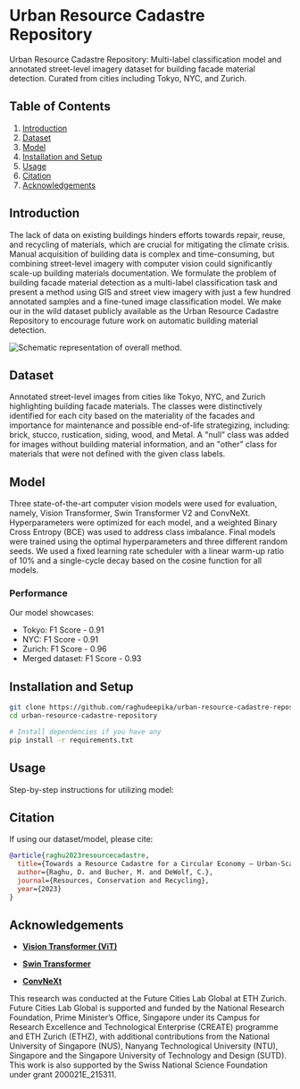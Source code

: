 # Urban Resource Cadastre Repository
Urban Resource Cadastre Repository: Multi-label classification model and annotated street-level imagery dataset for building facade material detection. Curated from cities including Tokyo, NYC, and Zurich.

## Table of Contents
1. [Introduction](#introduction)
2. [Dataset](#dataset)
3. [Model](#model)
4. [Installation and Setup](#installation-and-setup)
5. [Usage](#usage)
6. [Citation](#citation)
7. [Acknowledgements](#acknowledgements)

## Introduction
The lack of data on existing buildings hinders efforts towards repair, reuse, and recycling of materials, which are crucial for mitigating the climate crisis. Manual acquisition of building data is complex and time-consuming, but combining street-level imagery with computer vision could significantly scale-up building materials documentation. We formulate the problem of building facade material detection as a multi-label classification task and present a method using GIS and street view imagery with just a few hundred annotated samples and a fine-tuned image classification model. We make our in the wild dataset publicly available as the Urban Resource Cadastre Repository to encourage future work on automatic building material detection.

![Schematic representation of overall method.](/method.png)

## Dataset
Annotated street-level images from cities like Tokyo, NYC, and Zurich highlighting building facade materials. The classes were distinctively identified for each city based on the materiality of the facades and importance for maintenance and possible end-of-life strategizing, including: brick, stucco, rustication, siding, wood, and Metal. A "null” class was added for images without building material information, and an "other” class for materials that were not defined with the given class labels. 

## Model
Three state-of-the-art computer vision models were used for evaluation, namely, Vision Transformer, Swin Transformer V2 and ConvNeXt. Hyperparameters were optimized for each model, and a weighted Binary Cross Entropy (BCE) was used to address class imbalance. Final models were trained using the optimal hyperparameters and three different random seeds. We used a fixed learning rate scheduler with a linear warm-up ratio of 10% and a single-cycle decay based on the cosine function for all models.

### Performance
Our model showcases:
- Tokyo: F1 Score - 0.91 
- NYC: F1 Score - 0.91
- Zurich: F1 Score - 0.96
- Merged dataset: F1 Score - 0.93

## Installation and Setup
```bash
git clone https://github.com/raghudeepika/urban-resource-cadastre-repository.git
cd urban-resource-cadastre-repository

# Install dependencies if you have any
pip install -r requirements.txt
```

## Usage

Step-by-step instructions for utilizing model:

## Citation
If using our dataset/model, please cite:
```bibtex
@article{raghu2023resourcecadastre,
  title={Towards a Resource Cadastre for a Circular Economy – Urban-Scale Building Material Detection Using Street View Imagery and Computer Vision},
  author={Raghu, D. and Bucher, M. and DeWolf, C.},
  journal={Resources, Conservation and Recycling},
  year={2023}
}
```

## Acknowledgements

- [**Vision Transformer (ViT)**](https://github.com/google-research/vision_transformer)
    
- [**Swin Transformer**](https://github.com/microsoft/Swin-Transformer)

- [**ConvNeXt**]([https://github.com/microsoft/Swin-Transformer](https://github.com/facebookresearch/ConvNeXt-V2))

This research was conducted at the Future Cities Lab Global at ETH Zurich. Future Cities Lab Global is supported and funded by the National Research Foundation, Prime Minister’s Office, Singapore under its Campus for Research Excellence and Technological Enterprise (CREATE) programme and ETH Zurich (ETHZ), with additional contributions from the National University of Singapore (NUS), Nanyang Technological University (NTU), Singapore and the Singapore University of Technology and Design (SUTD). This work is also supported by the Swiss National Science Foundation under grant 200021E_215311.


